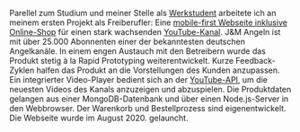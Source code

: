 Parellel zum Studium und meiner Stelle als [Werkstudent](/#bkk-linde) arbeitete ich an meinem ersten Projekt als Freiberufler: Eine <a href="https://jmangeln.de/" target="_blank">mobile-first Webseite inklusive Online-Shop</a> für einen stark wachsenden <a href="https://www.youtube.com/@jonas9192" target="_blank">YouTube-Kanal</a>. J&M Angeln ist mit über 25.000 Abonnenten einer der bekanntesten deutschen Angelkanäle. In einem engen Austauch mit den Betreibern wurde das Produkt stetig à la Rapid Prototyping weiterentwickelt. Kurze Feedback-Zyklen halfen das Produkt an die Vorstellungen des Kunden anzupassen. Ein integrierter Video-Player bedient sich an der <a href="https://developers.google.com/youtube/v3" target="_blank">YouTube-API</a>, um die neuesten Videos des Kanals anzuzeigen und abzuspielen. Die Produktdaten gelangen aus einer MongoDB-Datenbank und über einen Node.js-Server in den Webbrowser. Der Warenkorb und Bestellprozess sind eigenentwickelt. Die Webseite wurde im <time datetime="2020-08">August 2020</time>. gelauncht.
